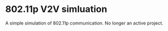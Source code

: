 # 802.11p V2V simluation
A simple simulation of 802.11p communication. No longer an active project. 
